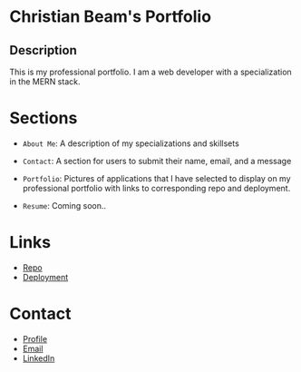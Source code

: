 # Christian Beam's Portfolio

## Description

This is my professional portfolio. I am a web developer with a specialization in the MERN stack.

# Sections

- `About Me`: A description of my specializations and skillsets

- `Contact`: A section for users to submit their name, email, and a message

- `Portfolio`: Pictures of applications that I have selected to display on my professional portfolio with links to corresponding repo and deployment.

- `Resume`: Coming soon..

# Links

- [Repo](https://github.com/beamchristian/beam-react-portfolio 'Repo')
- [Deployment](https://beamchristian.github.io 'Deployment')

# Contact

- [Profile](https://github.com/beamchristian 'Christian Beam')
- [Email](mailto:beamchristian@yahoo.com 'Email')
- [LinkedIn](https://www.linkedin.com/in/christian-beam-64b5b5a0/ 'LinkedIn')
